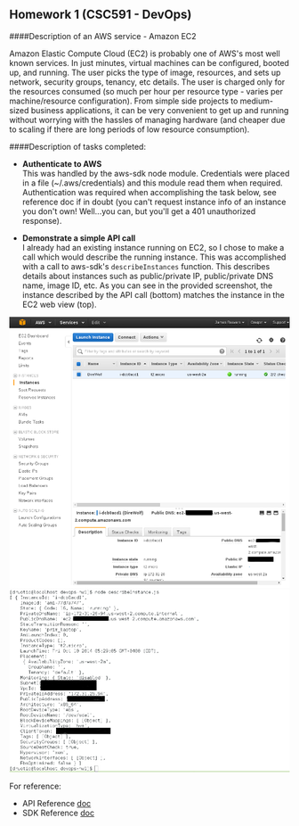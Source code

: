 Homework 1 (CSC591 - DevOps)
-------------------

####Description of an AWS service - Amazon EC2

Amazon Elastic Compute Cloud (EC2) is probably one of AWS's most well known services.  In just minutes,
virtual machines can be configured, booted up, and running.  The user picks the type of image, 
resources, and sets up network, security groups, tenancy, etc details.  The user is charged only for
the resources consumed (so much per hour per resource type - varies per machine/resource configuration).
From simple side projects to medium-sized business applications, it can be very convenient to get up 
and running without worrying with the hassles of managing hardware (and cheaper due to scaling if there
are long periods of low resource consumption).

####Description of tasks completed:

- **Authenticate to AWS**  
This was handled by the aws-sdk node module.  Credentials were placed in a file (~/.aws/credentials) and
this module read them when required.  Authentication was required when accomplishing the task below, see reference doc if in doubt (you can't request instance info of an instance you don't own! Well...you can, but you'll get a 401 unauthorized response).

- **Demonstrate a simple API call**  
I already had an existing instance running on EC2, so I chose to make a call which would describe the
running instance.  This was accomplished with a call to aws-sdk's `describeInstances` function. This 
describes details about instances such as public/private IP, public/private DNS name, image ID, etc.
As you can see in the provided screenshot, the instance described by the API call (bottom) matches the instance in the EC2 web view (top).

![Webconsole view](images/webConsole.png "Web Console View of Instance")
![API Call](images/apiCall.png "API Call - Terminal View")

For reference:  
- API Reference [doc](http://docs.aws.amazon.com/AWSEC2/latest/APIReference/API_DescribeInstances.html)  
- SDK Reference [doc](http://docs.aws.amazon.com/AWSJavaScriptSDK/latest/AWS/EC2.html#describeInstances-property)

